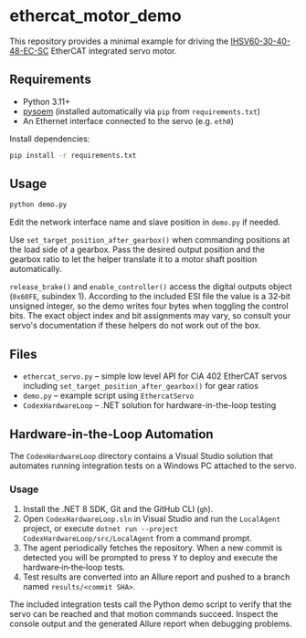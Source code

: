 # ethercat_motor_demo

This repository provides a minimal example for driving the
[IHSV60-30-40-48-EC-SC](https://www.alibaba.com/product-detail/IHSV60-30-40-48-EC-SC_1601039441757.html)
EtherCAT integrated servo motor.

## Requirements

- Python 3.11+
- [pysoem](https://github.com/bnjmnp/pysoem) (installed automatically via `pip` from `requirements.txt`)
- An Ethernet interface connected to the servo (e.g. `eth0`)

Install dependencies:

```bash
pip install -r requirements.txt
```

## Usage


```bash
python demo.py
```

Edit the network interface name and slave position in `demo.py` if needed.

Use `set_target_position_after_gearbox()` when commanding positions at the
load side of a gearbox.  Pass the desired output position and the gearbox ratio
to let the helper translate it to a motor shaft position automatically.

`release_brake()` and `enable_controller()` access the digital outputs object
(`0x60FE`, subindex 1).  According to the included ESI file the value is a
32‑bit unsigned integer, so the demo writes four bytes when toggling the
control bits.  The exact object index and bit assignments may vary, so consult
your servo's documentation if these helpers do not work out of the box.

## Files

 - `ethercat_servo.py` – simple low level API for CiA&nbsp;402 EtherCAT servos
   including `set_target_position_after_gearbox()` for gear ratios
 - `demo.py` – example script using `EthercatServo`
- `CodexHardwareLoop` – .NET solution for hardware-in-the-loop testing

## Hardware-in-the-Loop Automation

The `CodexHardwareLoop` directory contains a Visual Studio solution that
automates running integration tests on a Windows PC attached to the servo.

### Usage

1. Install the .NET 8 SDK, Git and the GitHub CLI (`gh`).
2. Open `CodexHardwareLoop.sln` in Visual Studio and run the `LocalAgent` project,
   or execute `dotnet run --project CodexHardwareLoop/src/LocalAgent` from a
   command prompt.
3. The agent periodically fetches the repository. When a new commit is detected
   you will be prompted to press <kbd>Y</kbd> to deploy and execute the
   hardware‑in‑the‑loop tests.
4. Test results are converted into an Allure report and pushed to a branch named
   `results/<commit SHA>`.

The included integration tests call the Python demo script to verify that the
servo can be reached and that motion commands succeed.  Inspect the console
output and the generated Allure report when debugging problems.

